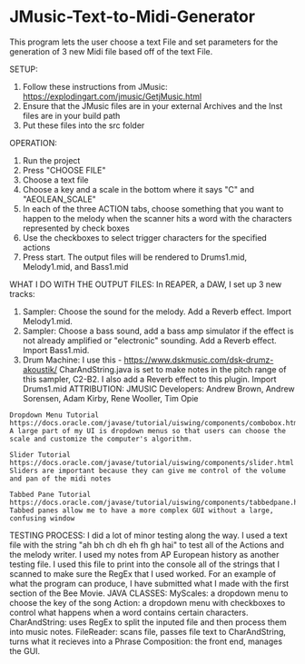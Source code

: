 # JMusic-Text-to-Midi-Generator
This program lets the user choose a text File and set parameters for the generation of 3 new Midi file based off of the text File.

SETUP:
1. Follow these instructions from JMusic:
https://explodingart.com/jmusic/GetjMusic.html
2. Ensure that the JMusic files are in your external Archives and the Inst files are in your build path
3. Put these files into the src folder

OPERATION:
1. Run the project
2. Press "CHOOSE FILE"
3. Choose a text file
4. Choose a key and a scale in the bottom where it says "C" and "AEOLEAN_SCALE"
5. In each of the three ACTION tabs, choose something that you want to happen to the melody when the scanner hits a word with the characters represented by check boxes
6. Use the checkboxes to select trigger characters for the specified actions
7. Press start. The output files will be rendered to Drums1.mid, Melody1.mid, and Bass1.mid

WHAT I DO WITH THE OUTPUT FILES:
In REAPER, a DAW, I set up 3 new tracks:
  1. Sampler: Choose the sound for the melody. Add a Reverb effect. Import Melody1.mid.
  2. Sampler: Choose a bass sound, add a bass amp simulator if the effect is not already amplified or "electronic" sounding.
    Add a Reverb effect. Import Bass1.mid.
  3. Drum Machine: I use this - https://www.dskmusic.com/dsk-drumz-akoustik/
  CharAndString.java is set to make notes in the pitch range of this sampler, C2-B2. I also add a Reverb effect to this plugin. Import       Drums1.mid
  ATTRIBUTION:
    JMUSIC Developers: Andrew Brown, Andrew Sorensen, Adam Kirby, Rene Wooller, Tim Opie
    
    Dropdown Menu Tutorial
    https://docs.oracle.com/javase/tutorial/uiswing/components/combobox.html
    A large part of my UI is dropdown menus so that users can choose the scale and customize the computer's algorithm.
    
    Slider Tutorial
    https://docs.oracle.com/javase/tutorial/uiswing/components/slider.html
    Sliders are important because they can give me control of the volume and pan of the midi notes
    
    Tabbed Pane Tutorial
    https://docs.oracle.com/javase/tutorial/uiswing/components/tabbedpane.html
    Tabbed panes allow me to have a more complex GUI without a large, confusing window

 TESTING PROCESS:
    I did a lot of minor testing along the way. I used a text file with the string "ah bh ch dh eh fh gh hai" to test all of the Actions and the melody writer. I used my notes from AP European history as another testing file. I used this file to print into the console all of the strings that I scanned to make sure the RegEx that I used worked. For an example of what the program can produce, I have submitted what I made with the first section of the Bee Movie.
    JAVA CLASSES:
MyScales: a dropdown menu to choose the key of the song
Action: a dropdown menu with checkboxes to control what happens when a word contains certain characters.
CharAndString: uses RegEx to split the inputed file and then process them into music notes.
FileReader: scans file, passes file text to CharAndString, turns what it recieves into a Phrase
Composition: the front end, manages the GUI.
